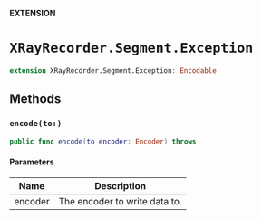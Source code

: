 **EXTENSION**

# `XRayRecorder.Segment.Exception`
```swift
extension XRayRecorder.Segment.Exception: Encodable
```

## Methods
### `encode(to:)`

```swift
public func encode(to encoder: Encoder) throws
```

#### Parameters

| Name | Description |
| ---- | ----------- |
| encoder | The encoder to write data to. |